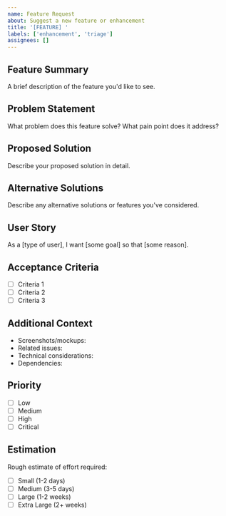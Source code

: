 ```yaml
---
name: Feature Request
about: Suggest a new feature or enhancement
title: '[FEATURE] '
labels: ['enhancement', 'triage']
assignees: []
---
```


## Feature Summary
A brief description of the feature you'd like to see.

## Problem Statement
What problem does this feature solve? What pain point does it address?

## Proposed Solution
Describe your proposed solution in detail.

## Alternative Solutions
Describe any alternative solutions or features you've considered.

## User Story
As a [type of user], I want [some goal] so that [some reason].

## Acceptance Criteria
- [ ] Criteria 1
- [ ] Criteria 2
- [ ] Criteria 3

## Additional Context
- Screenshots/mockups:
- Related issues:
- Technical considerations:
- Dependencies:

## Priority
- [ ] Low
- [ ] Medium
- [ ] High
- [ ] Critical

## Estimation
Rough estimate of effort required:
- [ ] Small (1-2 days)
- [ ] Medium (3-5 days)
- [ ] Large (1-2 weeks)
- [ ] Extra Large (2+ weeks)